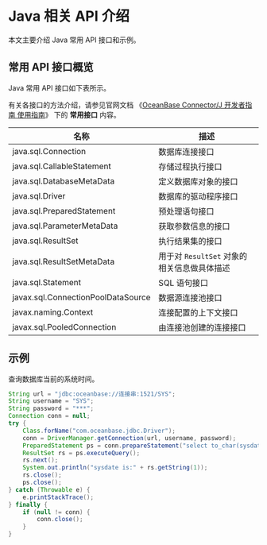 # Java 相关 API 介绍

本文主要介绍 Java 常用 API 接口和示例。

## 常用 API 接口概览

Java 常用 API 接口如下表所示。

有关各接口的方法介绍，请参见官网文档 《[OceanBase Connector/J 开发者指南 使用指南](https://www.oceanbase.com/docs/connector-j/connector-j/V2.2.6/introduction-to-oceanbase-connector-j)》 下的 **常用接口** 内容。

|    名称            |              描述           |
|-------------------|------------------------------|
| java.sql.Connection              | 数据库连接接口           |
| java.sql.CallableStatement       | 存储过程执行接口         |
| java.sql.DatabaseMetaData        | 定义数据库对象的接口     |
| java.sql.Driver       | 数据库的驱动程序接口                |
| java.sql.PreparedStatement    | 预处理语句接口             |
| java.sql.ParameterMetaData    | 获取参数信息的接口          |
| java.sql.ResultSet         | 执行结果集的接口               |
| java.sql.ResultSetMetaData | 用于对 `ResultSet` 对象的相关信息做具体描述|
| java.sql.Statement         | SQL 语句接口                     |
| javax.sql.ConnectionPoolDataSource | 数据源连接池接口          |
| javax.naming.Context               | 连接配置的上下文接口      |
| javax.sql.PooledConnection         | 由连接池创建的连接接口    |

## 示例

查询数据库当前的系统时间。

```java
String url = "jdbc:oceanbase://连接串:1521/SYS";
String username = "SYS";
String password = "***";    
Connection conn = null;
try {
    Class.forName("com.oceanbase.jdbc.Driver");
    conn = DriverManager.getConnection(url, username, password);
    PreparedStatement ps = conn.prepareStatement("select to_char(sysdate,'yyyy-MM-dd HH24:mi:ss') from dual;");
    ResultSet rs = ps.executeQuery();
    rs.next();
    System.out.println("sysdate is:" + rs.getString(1));
    rs.close();
    ps.close();
} catch (Throwable e) {
    e.printStackTrace();
} finally {
    if (null != conn) {
        conn.close();
    }
}
```
